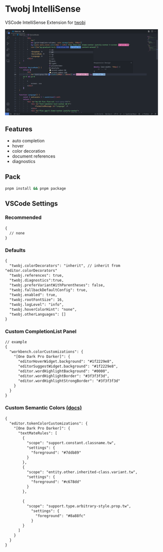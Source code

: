 # Twobj IntelliSense

VSCode IntelliSense Extension for [twobj](https://github.com/lightyen/twobj)

![preview](https://github.com/lightyen/twobj/raw/vscode-web/tools/vscode-extension/preview.png)

## Features

- auto completion
- hover
- color decoration
- document references
- diagnostics

## Pack

```sh
pnpm install && pnpm package
```

## VSCode Settings

### Recommended

```json5
{
  // none
}
```

### Defaults

```json5
{
  "twobj.colorDecorators": "inherit", // inherit from "editor.colorDecorators"
  "twobj.references": true,
  "twobj.diagnostics":true,
  "twobj.preferVariantWithParentheses": false,
  "twobj.fallbackDefaultConfig": true,
  "twobj.enabled": true,
  "twobj.rootFontSize": 16,
  "twobj.logLevel": "info",
  "twobj.hoverColorHint": "none",
  "twobj.otherLanguages": []
}
```

### Custom CompletionList Panel

```json5
// example
{
  "workbench.colorCustomizations": {
    "[One Dark Pro Darker]": {
      "editorHoverWidget.background": "#1f2229e8",
      "editorSuggestWidget.background": "#1f2229e8",
      "editor.wordHighlightBackground": "#0000",
      "editor.wordHighlightBorder": "#3f3f3f3d",
      "editor.wordHighlightStrongBorder": "#3f3f3f3d"
    }
  }
}
```

### Custom Semantic Colors [(docs)](https://code.visualstudio.com/api/language-extensions/syntax-highlight-guide)

```json5
{
  "editor.tokenColorCustomizations": {
    "[One Dark Pro Darker]": {
      "textMateRules": [
        {
          "scope": "support.constant.classname.tw",
          "settings": {
            "foreground": "#7ddb89"
          }
        },
        {
          "scope": "entity.other.inherited-class.variant.tw",
          "settings": {
            "foreground": "#c678dd"
          }
        },

        {
          "scope": "support.type.arbitrary-style.prop.tw",
            "settings": {
              "foreground": "#8a88fc"
            }
        }
      ]
    }
  }
}
```
